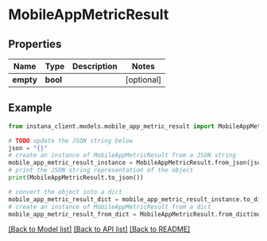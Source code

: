 # MobileAppMetricResult


## Properties

Name | Type | Description | Notes
------------ | ------------- | ------------- | -------------
**empty** | **bool** |  | [optional] 

## Example

```python
from instana_client.models.mobile_app_metric_result import MobileAppMetricResult

# TODO update the JSON string below
json = "{}"
# create an instance of MobileAppMetricResult from a JSON string
mobile_app_metric_result_instance = MobileAppMetricResult.from_json(json)
# print the JSON string representation of the object
print(MobileAppMetricResult.to_json())

# convert the object into a dict
mobile_app_metric_result_dict = mobile_app_metric_result_instance.to_dict()
# create an instance of MobileAppMetricResult from a dict
mobile_app_metric_result_from_dict = MobileAppMetricResult.from_dict(mobile_app_metric_result_dict)
```
[[Back to Model list]](../README.md#documentation-for-models) [[Back to API list]](../README.md#documentation-for-api-endpoints) [[Back to README]](../README.md)


